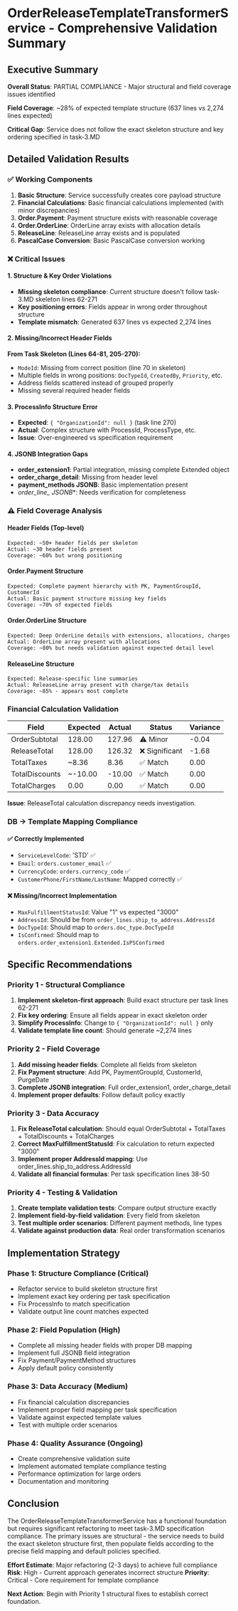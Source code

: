 # OrderReleaseTemplateTransformerService - Comprehensive Validation Summary

## Executive Summary
**Overall Status**: PARTIAL COMPLIANCE - Major structural and field coverage issues identified

**Field Coverage**: ~28% of expected template structure (637 lines vs 2,274 lines expected)

**Critical Gap**: Service does not follow the exact skeleton structure and key ordering specified in task-3.MD

## Detailed Validation Results

### ✅ Working Components
1. **Basic Structure**: Service successfully creates core payload structure
2. **Financial Calculations**: Basic financial calculations implemented (with minor discrepancies)
3. **Order.Payment**: Payment structure exists with reasonable coverage
4. **Order.OrderLine**: OrderLine array exists with allocation details
5. **ReleaseLine**: ReleaseLine array exists and is populated
6. **PascalCase Conversion**: Basic PascalCase conversion working

### ❌ Critical Issues

#### 1. Structure & Key Order Violations
- **Missing skeleton compliance**: Current structure doesn't follow task-3.MD skeleton lines 62-271
- **Key positioning errors**: Fields appear in wrong order throughout structure
- **Template mismatch**: Generated 637 lines vs expected 2,274 lines

#### 2. Missing/Incorrect Header Fields 
**From Task Skeleton (Lines 64-81, 205-270):**
- `ModeId`: Missing from correct position (line 70 in skeleton)
- Multiple fields in wrong positions: `DocTypeId`, `CreatedBy`, `Priority`, etc.
- Address fields scattered instead of grouped properly
- Missing several required header fields

#### 3. ProcessInfo Structure Error
- **Expected**: `{ "OrganizationId": null }` (task line 270)
- **Actual**: Complex structure with ProcessId, ProcessType, etc.
- **Issue**: Over-engineered vs specification requirement

#### 4. JSONB Integration Gaps
- **order_extension1**: Partial integration, missing complete Extended object
- **order_charge_detail**: Missing from header level
- **payment_methods JSONB**: Basic implementation present
- **order_line_* JSONB**: Needs verification for completeness

### ⚠️ Field Coverage Analysis

#### Header Fields (Top-level)
```
Expected: ~50+ header fields per skeleton
Actual: ~30 header fields present
Coverage: ~60% but wrong positioning
```

#### Order.Payment Structure  
```
Expected: Complete payment hierarchy with PK, PaymentGroupId, CustomerId
Actual: Basic payment structure missing key fields
Coverage: ~70% of expected fields
```

#### Order.OrderLine Structure
```
Expected: Deep OrderLine details with extensions, allocations, charges
Actual: OrderLine array present with allocations
Coverage: ~80% but needs validation against expected detail level
```

#### ReleaseLine Structure
```
Expected: Release-specific line summaries
Actual: ReleaseLine array present with charge/tax details
Coverage: ~85% - appears most complete
```

### Financial Calculation Validation

| Field | Expected | Actual | Status | Variance |
|-------|----------|--------|--------|----------|
| OrderSubtotal | 128.00 | 127.96 | ⚠️ Minor | -0.04 |
| ReleaseTotal | 128.00 | 126.32 | ❌ Significant | -1.68 |
| TotalTaxes | ~8.36 | 8.36 | ✅ Match | 0.00 |
| TotalDiscounts | ~-10.00 | -10.00 | ✅ Match | 0.00 |
| TotalCharges | 0.00 | 0.00 | ✅ Match | 0.00 |

**Issue**: ReleaseTotal calculation discrepancy needs investigation.

### DB → Template Mapping Compliance

#### ✅ Correctly Implemented
- `ServiceLevelCode`: 'STD' ✅
- `Email`: `orders.customer_email` ✅ 
- `CurrencyCode`: `orders.currency_code` ✅
- `CustomerPhone/FirstName/LastName`: Mapped correctly ✅

#### ❌ Missing/Incorrect Implementation
- `MaxFulfillmentStatusId`: Value "1" vs expected "3000"
- `AddressId`: Should be from `order_lines.ship_to_address.AddressId`
- `DocTypeId`: Should map to `orders.doc_type.DocTypeId`
- `IsConfirmed`: Should map to `orders.order_extension1.Extended.IsPSConfirmed`

## Specific Recommendations

### Priority 1 - Structural Compliance
1. **Implement skeleton-first approach**: Build exact structure per task lines 62-271
2. **Fix key ordering**: Ensure all fields appear in exact skeleton order
3. **Simplify ProcessInfo**: Change to `{ "OrganizationId": null }` only
4. **Validate template line count**: Should generate ~2,274 lines

### Priority 2 - Field Coverage  
1. **Add missing header fields**: Complete all fields from skeleton
2. **Fix Payment structure**: Add PK, PaymentGroupId, CustomerId, PurgeDate
3. **Complete JSONB integration**: Full order_extension1, order_charge_detail
4. **Implement proper defaults**: Follow default policy exactly

### Priority 3 - Data Accuracy
1. **Fix ReleaseTotal calculation**: Should equal OrderSubtotal + TotalTaxes + TotalDiscounts + TotalCharges
2. **Correct MaxFulfillmentStatusId**: Fix calculation to return expected "3000"
3. **Implement proper AddressId mapping**: Use order_lines.ship_to_address.AddressId
4. **Validate all financial formulas**: Per task specification lines 38-50

### Priority 4 - Testing & Validation
1. **Create template validation tests**: Compare output structure exactly
2. **Implement field-by-field validation**: Every field from skeleton
3. **Test multiple order scenarios**: Different payment methods, line types
4. **Validate against production data**: Real order transformation scenarios

## Implementation Strategy

### Phase 1: Structure Compliance (Critical)
- Refactor service to build skeleton structure first
- Implement exact key ordering per task specification
- Fix ProcessInfo to match specification
- Validate output line count matches expected

### Phase 2: Field Population (High)
- Complete all missing header fields with proper DB mapping
- Implement full JSONB field integration
- Fix Payment/PaymentMethod structures
- Apply default policy consistently

### Phase 3: Data Accuracy (Medium)
- Fix financial calculation discrepancies
- Implement proper field mapping per task specification
- Validate against expected template values
- Test with multiple order scenarios

### Phase 4: Quality Assurance (Ongoing)
- Create comprehensive validation suite
- Implement automated template compliance testing
- Performance optimization for large orders
- Documentation and monitoring

## Conclusion

The OrderReleaseTemplateTransformerService has a functional foundation but requires significant refactoring to meet task-3.MD specification compliance. The primary issues are structural - the service needs to build the exact skeleton structure first, then populate fields according to the precise field mapping and default policies specified.

**Effort Estimate**: Major refactoring (2-3 days) to achieve full compliance
**Risk**: High - Current approach generates incorrect structure
**Priority**: Critical - Core requirement for template compliance

**Next Action**: Begin with Priority 1 structural fixes to establish correct foundation.